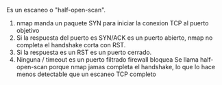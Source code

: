 Es un escaneo o "half-open-scan". 
1. nmap manda un paquete SYN para iniciar la conexion TCP al puerto objetivo
2. Si la respuesta del puerto es SYN/ACK es un puerto abierto, nmap no completa el handshake corta con RST.
3. Si la respuesta es un RST es un puerto cerrado.
4. Ninguna / timeout es un puerto filtrado firewall bloquea
Se llama half-open-scan porque nmap jamas completa el handshake, lo que lo hace menos detectable que un escaneo TCP completo